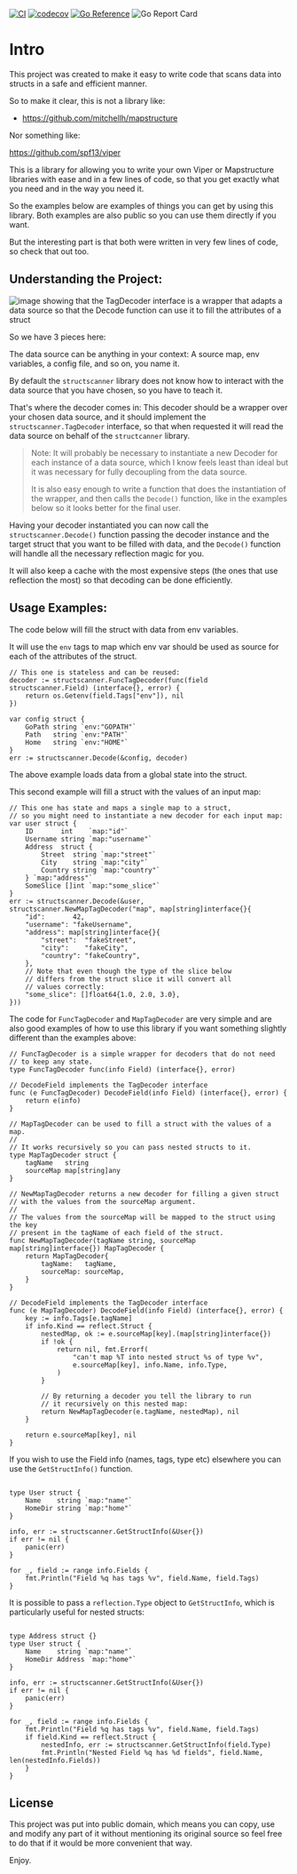 [![CI](https://github.com/VinGarcia/structscanner/actions/workflows/ci.yml/badge.svg)](https://github.com/VinGarcia/structscanner/actions/workflows/ci.yml)
[![codecov](https://codecov.io/gh/VinGarcia/structscanner/branch/master/graph/badge.svg?token=5CNJ867C66)](https://codecov.io/gh/VinGarcia/structscanner)
[![Go Reference](https://pkg.go.dev/badge/github.com/vingarcia/structscanner.svg)](https://pkg.go.dev/github.com/vingarcia/structscanner)
![Go Report Card](https://goreportcard.com/badge/github.com/vingarcia/structscanner)

# Intro

This project was created to make it easy to write code that
scans data into structs in a safe and efficient manner.

So to make it clear, this is not a library like:

- https://github.com/mitchellh/mapstructure

Nor something like:

https://github.com/spf13/viper

This is a library for allowing you to write your own Viper
or Mapstructure libraries with ease and in a few lines of code,
so that you get exactly what you need and in the way you need it.

So the examples below are examples of things you can get by using
this library. Both examples are also public so you can use them
directly if you want.

But the interesting part is that both were written
in very few lines of code, so check that out too.

## Understanding the Project:

![image showing that the TagDecoder interface is a wrapper that
adapts a data source so that the Decode function can use it to fill
the attributes of a struct](docs/understanding-the-project.png)

So we have 3 pieces here:

The data source can be anything in your context: A source map,
env variables, a config file, and so on, you name it.

By default the `structscanner` library does not know how to interact
with the data source that you have chosen, so you have to teach it.

That's where the decoder comes in:
This decoder should be a wrapper over your chosen data source,
and it should implement the `structscanner.TagDecoder` interface,
so that when requested it will read the data source on behalf
of the `structcanner` library.

> Note: It will probably be necessary to instantiate a new Decoder for each
> instance of a data source, which I know feels least than ideal but
> it was necessary for fully decoupling from the data source.
>
> It is also easy enough to write a function that does the instantiation of the wrapper,
> and then calls the `Decode()` function, like in the examples below so it looks
> better for the final user.

Having your decoder instantiated you can now call the `structscanner.Decode()`
function passing the decoder instance and the target struct that you want
to be filled with data, and the `Decode()` function will handle all the
necessary reflection magic for you.

It will also keep a cache with the most expensive steps (the ones that use reflection the most)
so that decoding can be done efficiently.

## Usage Examples:

The code below will fill the struct with data from env variables.

It will use the `env` tags to map which env var should be used
as source for each of the attributes of the struct.

```golang
// This one is stateless and can be reused:
decoder := structscanner.FuncTagDecoder(func(field structscanner.Field) (interface{}, error) {
	return os.Getenv(field.Tags["env"]), nil
})

var config struct {
	GoPath string `env:"GOPATH"`
	Path   string `env:"PATH"`
	Home   string `env:"HOME"`
}
err := structscanner.Decode(&config, decoder)
```

The above example loads data from a global state into the struct.

This second example will fill a struct with the values of an input map:

```golang
// This one has state and maps a single map to a struct,
// so you might need to instantiate a new decoder for each input map:
var user struct {
	ID       int    `map:"id"`
	Username string `map:"username"`
	Address  struct {
		Street  string `map:"street"`
		City    string `map:"city"`
		Country string `map:"country"`
	} `map:"address"`
    SomeSlice []int `map:"some_slice"`
}
err := structscanner.Decode(&user, structscanner.NewMapTagDecoder("map", map[string]interface{}{
	"id":       42,
	"username": "fakeUsername",
	"address": map[string]interface{}{
		"street":  "fakeStreet",
		"city":    "fakeCity",
		"country": "fakeCountry",
	},
    // Note that even though the type of the slice below
    // differs from the struct slice it will convert all
    // values correctly:
    "some_slice": []float64{1.0, 2.0, 3.0},
}))
```

The code for `FuncTagDecoder` and `MapTagDecoder` are very simple and are also good examples
of how to use this library if you want something slightly different than the examples above:

```golang
// FuncTagDecoder is a simple wrapper for decoders that do not need
// to keep any state.
type FuncTagDecoder func(info Field) (interface{}, error)

// DecodeField implements the TagDecoder interface
func (e FuncTagDecoder) DecodeField(info Field) (interface{}, error) {
	return e(info)
}

// MapTagDecoder can be used to fill a struct with the values of a map.
//
// It works recursively so you can pass nested structs to it.
type MapTagDecoder struct {
	tagName   string
	sourceMap map[string]any
}

// NewMapTagDecoder returns a new decoder for filling a given struct
// with the values from the sourceMap argument.
//
// The values from the sourceMap will be mapped to the struct using the key
// present in the tagName of each field of the struct.
func NewMapTagDecoder(tagName string, sourceMap map[string]interface{}) MapTagDecoder {
	return MapTagDecoder{
		tagName:   tagName,
		sourceMap: sourceMap,
	}
}

// DecodeField implements the TagDecoder interface
func (e MapTagDecoder) DecodeField(info Field) (interface{}, error) {
	key := info.Tags[e.tagName]
	if info.Kind == reflect.Struct {
		nestedMap, ok := e.sourceMap[key].(map[string]interface{})
		if !ok {
			return nil, fmt.Errorf(
				"can't map %T into nested struct %s of type %v",
				e.sourceMap[key], info.Name, info.Type,
			)
		}

		// By returning a decoder you tell the library to run
		// it recursively on this nested map:
		return NewMapTagDecoder(e.tagName, nestedMap), nil
	}

	return e.sourceMap[key], nil
}
```

If you wish to use the Field info (names, tags, type etc) elsewhere you can use the `GetStructInfo()` function.

```golang

type User struct {
	Name    string `map:"name"`
	HomeDir string `map:"home"`
}

info, err := structscanner.GetStructInfo(&User{})
if err != nil {
	panic(err)
}

for _, field := range info.Fields {
	fmt.Println("Field %q has tags %v", field.Name, field.Tags)
}
```

It is possible to pass a `reflection.Type` object to `GetStructInfo`, which is particularly useful for nested structs:

```golang

type Address struct {}
type User struct {
	Name    string `map:"name"`
	HomeDir Address `map:"home"`
}

info, err := structscanner.GetStructInfo(&User{})
if err != nil {
	panic(err)
}

for _, field := range info.Fields {
	fmt.Println("Field %q has tags %v", field.Name, field.Tags)
	if field.Kind == reflect.Struct {
		nestedInfo, err := structscanner.GetStructInfo(field.Type)
		fmt.Println("Nested Field %q has %d fields", field.Name, len(nestedInfo.Fields))
	}
}
```


## License

This project was put into public domain, which means you can copy, use and modify
any part of it without mentioning its original source so feel free to do that
if it would be more convenient that way.

Enjoy.
